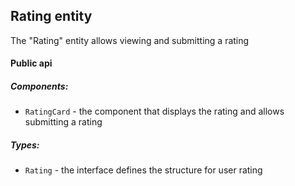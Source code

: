 ## Rating entity

The "Rating" entity allows viewing and submitting a rating

#### Public api

##### Components:

-   `RatingCard` - the component that displays the rating and allows submitting a rating

##### Types:

-   `Rating` - the interface defines the structure for user rating
